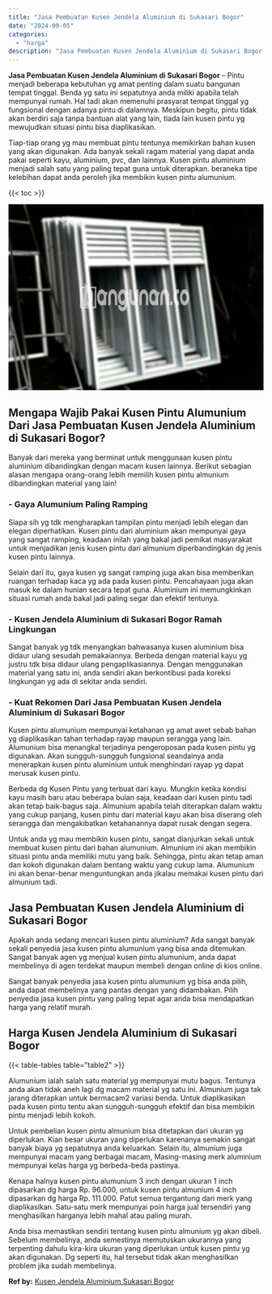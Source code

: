 ```yaml
---
title: "Jasa Pembuatan Kusen Jendela Aluminium di Sukasari Bogor"
date: "2024-09-05"
categories: 
  - "harga"
description: "Jasa Pembuatan Kusen Jendela Aluminium di Sukasari Bogor. Anda bisa memastikan sendiri tentang kusen pintu almunium yg akan dibeli. Sebelum membelinya, anda..."
---
```


**Jasa Pembuatan Kusen Jendela Aluminium di Sukasari Bogor** – Pintu menjadi beberapa kebutuhan yg amat penting dalam suatu bangunan tempat tinggal. Benda yg satu ini sepatutnya anda miliki apabila telah mempunyai rumah. Hal tadi akan memenuhi prasyarat tempat tinggal yg fungsional dengan adanya pintu di dalamnya. Meskipun begitu, pintu tidak akan berdiri saja tanpa bantuan alat yang lain, tiada lain kusen pintu yg mewujudkan situasi pintu bisa diaplikasikan.

Tiap-tiap orang yg mau membuat pintu tentunya memikirkan bahan kusen yang akan digunakan. Ada banyak sekali ragam material yang dapat anda pakai seperti kayu, aluminium, pvc, dan lainnya. Kusen pintu aluminium menjadi salah satu yang paling tepat guna untuk diterapkan. beraneka tipe kelebihan dapat anda peroleh jika membikin kusen pintu alumunium.

{{< toc >}}

![Jasa Pembuatan Kusen Jendela Aluminium di Sukasari Bogor](/images/harga-kusen-jendela-alumunium-08.png)

## Mengapa Wajib Pakai Kusen Pintu Alumunium Dari Jasa Pembuatan Kusen Jendela Aluminium di Sukasari Bogor?

Banyak dari mereka yang berminat untuk menggunaan kusen pintu aluminium dibandingkan dengan macam kusen lainnya. Berikut sebagian alasan mengapa orang-orang lebih memilih kusen pintu almunium dibandingkan material yang lain!

### \- Gaya Alumunium Paling Ramping

Siapa sih yg tdk mengharapkan tampilan pintu menjadi lebih elegan dan elegan diperhatikan. Kusen pintu dari aluminium akan mempunyai gaya yang sangat ramping, keadaan inilah yang bakal jadi pemikat masyarakat untuk menjadikan jenis kusen pintu dari almunium diperbandingkan dg jenis kusen pintu lainnya.

Selain dari itu, gaya kusen yg sangat ramping juga akan bisa memberikan ruangan terhadap kaca yg ada pada kusen pintu. Pencahayaan juga akan masuk ke dalam hunian secara tepat guna. Aluminium ini memungkinkan situasi rumah anda bakal jadi paling segar dan efektif tentunya.

### \- Kusen Jendela Aluminium di Sukasari Bogor Ramah Lingkungan

Sangat banyak yg tdk menyangkan bahwasanya kusen aluminium bisa didaur ulang sesudah pemakaiannya. Berbeda dengan material kayu yg justru tdk bisa didaur ulang pengaplikasiannya. Dengan menggunakan material yang satu ini, anda sendiri akan berkontibusi pada koreksi lingkungan yg ada di sekitar anda sendiri.

### \- Kuat Rekomen Dari Jasa Pembuatan Kusen Jendela Aluminium di Sukasari Bogor

Kusen pintu alumunium mempunyai ketahanan yg amat awet sebab bahan yg diaplikasikan tahan terhadap rayap maupun serangga yang lain. Alumunium bisa menangkal terjadinya pengeroposan pada kusen pintu yg digunakan. Akan sungguh-sungguh fungsional seandainya anda menerapkan kusen pintu aluminium untuk menghindari rayap yg dapat merusak kusen pintu.

Berbeda dg Kusen Pintu yang terbuat dari kayu. Mungkin ketika kondisi kayu masih baru atau beberapa bulan saja, keadaan dari kusen pintu tadi akan tetap baik-bagus saja. Almunium apabila telah diterapkan dalam waktu yang cukup panjang, kusen pintu dari material kayu akan bisa diserang oleh serangga dan mengakibatkan ketahanannya dapat rusak dengan segera.

Untuk anda yg mau membikin kusen pintu, sangat dianjurkan sekali untuk membuat kusen pintu dari bahan alumunium. Almunium ini akan membikin situasi pintu anda memiliki mutu yang baik. Sehingga, pintu akan tetap aman dan kokoh digunakan dalam bentang waktu yang cukup lama. Alumunium ini akan benar-benar menguntungkan anda jikalau memakai kusen pintu dari almunium tadi.

## Jasa Pembuatan Kusen Jendela Aluminium di Sukasari Bogor

Apakah anda sedang mencari kusen pintu aluminium? Ada sangat banyak sekali penyedia jasa kusen pintu alumunium yang bisa anda ditemukan. Sangat banyak agen yg menjual kusen pintu alumunium, anda dapat membelinya di agen terdekat maupun membeli dengan online di kios online.

Sangat banyak penyedia jasa kusen pintu alumunium yg bisa anda pilih, anda dapat membelinya yang pantas dengan yang didambakan. Pilih penyedia jasa kusen pintu yang paling tepat agar anda bisa mendapatkan harga yang relatif murah.

## Harga Kusen Jendela Aluminium di Sukasari Bogor

{{< table-tables table="table2" >}}

Alumunium ialah salah satu material yg mempunyai mutu bagus. Tentunya anda akan tidak aneh lagi dg macam material yg satu ini. Almunium juga tak jarang diterapkan untuk bermacam2 variasi benda. Untuk diaplikasikan pada kusen pintu tentu akan sungguh-sungguh efektif dan bisa membikin pintu menjadi lebih kokoh.

Untuk pembelian kusen pintu almunium bisa ditetapkan dari ukuran yg diperlukan. Kian besar ukuran yang diperlukan karenanya semakin sangat banyak biaya yg sepatutnya anda keluarkan. Selain itu, almunium juga mempunyai macam yang berbagai macam, Masing-masing merk aluminium mempunyai kelas harga yg berbeda-beda pastinya.

Kenapa halnya kusen pintu alumunium 3 inch dengan ukuran 1 inch dipasarkan dg harga Rp. 96.000, untuk kusen pintu almunium 4 inch dipasarkan dg harga Rp. 111.000. Patut semua tergantung dari merk yang diaplikasikan. Satu-satu merk mempunyai poin harga jual tersendiri yang menghasilkan harganya lebih mahal atau paling murah.

Anda bisa memastikan sendiri tentang kusen pintu almunium yg akan dibeli. Sebelum membelinya, anda semestinya memutuskan ukurannya yang terpenting dahulu kira-kira ukuran yang diperlukan untuk kusen pintu yg akan digunakan. Dg seperti itu, hal tersebut tidak akan menghasilkan problem jika sudah membelinya.

**Ref by:** [Kusen Jendela Aluminium Sukasari Bogor](https://id.wikipedia.org/wiki/Kusen)
